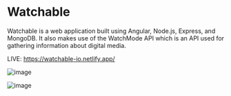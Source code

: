 # Watchable

Watchable is a web application built using Angular, Node.js, Express, and MongoDB. It also makes use of the WatchMode API which is an API used for gathering information about digital media. 

LIVE: https://watchable-io.netlify.app/


![image](https://user-images.githubusercontent.com/47538097/227607492-21e562eb-4401-4760-9a20-09190fea952f.png)


![image](https://user-images.githubusercontent.com/47538097/227607592-97af41c7-068e-48f2-bab3-81f6abf7d4c6.png)


